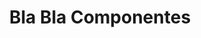 ---
title: "Bla Bla Componentes"
url: /villaviciosa-de-odon/bla-bla-componentes/
shop: radiotecnia
---